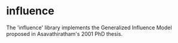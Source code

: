 # influence

The 'influence' library implements the Generalized Influence Model proposed in Asavathiratham's 2001 PhD thesis.
